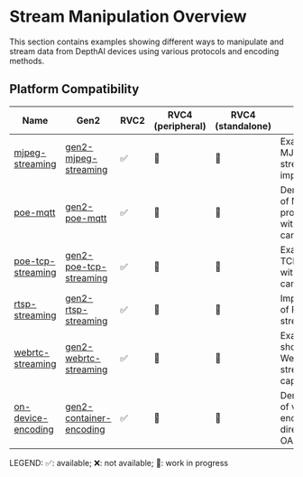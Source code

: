 # Stream Manipulation Overview

This section contains examples showing different ways to manipulate and stream data from DepthAI devices using various protocols and encoding methods.

## Platform Compatibility

| Name | Gen2 | RVC2 | RVC4 (peripheral) | RVC4 (standalone) | Notes |
|------|------|------|-------------------|-------------------|-------|
| [mjpeg-streaming](mjpeg-streaming/) | [gen2-mjpeg-streaming](https://github.com/luxonis/depthai-experiments/tree/master/gen2-mjpeg-streaming) | ✅ | 🚧 | 🚧 | Example of MJPEG video streaming implementation |
| [poe-mqtt](poe-mqtt/) | [gen2-poe-mqtt](https://github.com/luxonis/depthai-experiments/tree/master/gen2-poe-mqtt) | ✅ | 🚧 | 🚧 | Demonstration of MQTT protocol usage with PoE cameras |
| [poe-tcp-streaming](poe-tcp-streaming/) | [gen2-poe-tcp-streaming](https://github.com/luxonis/depthai-experiments/tree/master/gen2-poe-tcp-streaming) | ✅ | 🚧 | 🚧 | Example of TCP streaming with PoE cameras |
| [rtsp-streaming](rtsp-streaming/) | [gen2-rtsp-streaming](https://github.com/luxonis/depthai-experiments/tree/master/gen2-rtsp-streaming) | ✅ | 🚧 | 🚧 | Implementation of RTSP video streaming |
| [webrtc-streaming](webrtc-streaming/) | [gen2-webrtc-streaming](https://github.com/luxonis/depthai-experiments/tree/master/gen2-webrtc-streaming) | ✅ | 🚧 | 🚧 | Example showing WebRTC streaming capabilities |
| [on-device-encoding](on-device-encoding/) | [gen2-container-encoding](https://github.com/luxonis/depthai-experiments/tree/master/gen2-container-encoding) | ✅ | 🚧 | 🚧 | Demonstration of video encoding directly on OAK device |

LEGEND: ✅: available; ❌: not available; 🚧: work in progress